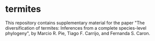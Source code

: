 # termites

This repository contains supplementary material for the paper "The diversification of termites: Inferences from a complete species-level phylogeny", by Marcio R. Pie, Tiago F. Carrijo, and Fernanda S. Caron.
